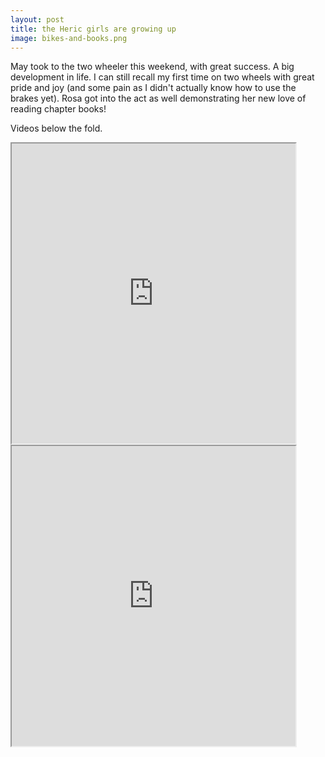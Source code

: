 ```yaml
---
layout: post
title: the Heric girls are growing up
image: bikes-and-books.png
---
```


May took to the two wheeler this weekend, with great success. A big development
in life. I can still recall my first time on two wheels with great pride and joy
(and some pain as I didn't actually know how to use the brakes yet). Rosa got
into the act as well demonstrating her new love of reading chapter books!

Videos below the fold.

<!--more-->

<iframe src="https://drive.google.com/file/d/0B0Xq-UY2zrWGd3dRSjlyYXFLNGM/preview" width="90%" height="480"></iframe>

<iframe src="https://drive.google.com/file/d/0B0Xq-UY2zrWGYXVFUEFhb2VIcWs/preview" width="90%" height="480"></iframe>
